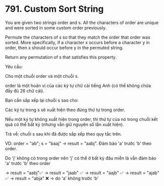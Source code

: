
# 791. Custom Sort String

You are given two strings order and s. All the characters of order are unique and were sorted in some custom order previously.

Permute the characters of s so that they match the order that order was sorted. More specifically, if a character x occurs before a character y in order, then x should occur before y in the permuted string.

Return any permutation of s that satisfies this property.


Yêu cầu:

Cho một chuỗi order và một chuỗi s. 

order là một hoán vị của các ký tự chữ cái tiếng Anh (có thể không chứa đầy đủ 26 chữ cái).

Bạn cần sắp xếp lại chuỗi s sao cho:

Các ký tự trong s sẽ xuất hiện theo đúng thứ tự trong order.

Nếu một ký tự không xuất hiện trong order, thì thứ tự của nó trong chuỗi kết quả có thể bất kỳ (nhưng vẫn giữ nguyên số lần xuất hiện).

Trả về: chuỗi s sau khi đã được sắp xếp theo quy tắc trên.
 

VD: order = "ab";    s = "baaj"    ->  result = "aabj". Đảm bảo 'a' trước 'b' theo order. 

Do 'j' không có trong order nên 'j' có thể ở bất kỳ đâu miễn là vẫn đảm bảo 'a' trước 'b' theo order 

->  result = "aabj"✅
-> result = "jaab" ✅
-> result = "aajb" ✅
-> result = "ajab" ✅
-> result = "abja" ❌ -> do 'a' không trước 'b'

